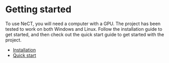 # Getting started
To use NeCT, you will need a computer with a GPU. The project has been tested to work on both Windows and Linux. Follow the installation guide to get started, and then check out the quick start guide to get started with the project.

- [Installation](userguide/start/installation.md)
- [Quick start](userguide/start/quickstart.md)